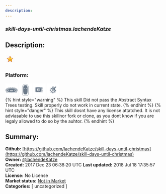 ```yaml
---
description: 
---
```


### _skill-days-until-christmas.lachendeKatze_  
## Description:  
  
  
![](../.gitbook/assets/star.png)  
  
### Platform:  
 ![Mark I](../.gitbook/assets/mark-1-icon.png)  ![Mark II](../.gitbook/assets/mark-2-icon.png)  ![Picroft](../.gitbook/assets/picroft-icon.png)  ![plasmoid](../.gitbook/assets/kde.png)   
{% hint style="warning" %}
This skill Did not pass the Abstract Syntax Trees testing. Skill properly do not work in current state.
{% endhint %}
{% hint style="danger" %}
This skill dosnt have any license attatched. It is not adviasable to use this skillnor fork or clone, as you dont know if you are legaly allowed to do so by the auhtor.
{% endhint %}
  
## Summary:  
**Github:** [https://github.com/lachendeKatze/skill-days-until-christmas](https://github.com/lachendeKatze/skill-days-until-christmas)  
**Owner:** [@lachendeKatze](https://github.com/lachendeKatze)  
**Created:** 2017 Dec 23 06:38:20 UTC  **Last updated:** 2018 Jul 18 17:35:57 UTC  
**License:** No License  
**Market status:** [Not in Market](https://market.mycroft.ai/skill/)  
**Categories:** [ uncategorized ]   
